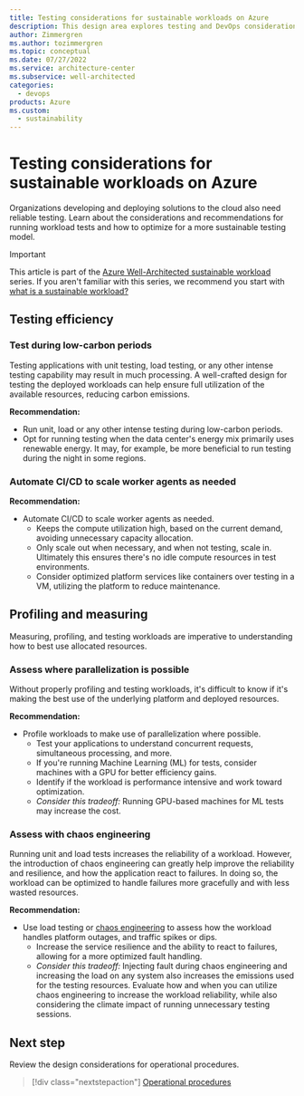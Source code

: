 ```yaml
---
title: Testing considerations for sustainable workloads on Azure
description: This design area explores testing and DevOps considerations for sustainable workloads on Azure.
author: Zimmergren
ms.author: tozimmergren
ms.topic: conceptual
ms.date: 07/27/2022
ms.service: architecture-center
ms.subservice: well-architected
categories: 
  - devops
products: Azure
ms.custom:
  - sustainability
---
```


# Testing considerations for sustainable workloads on Azure

Organizations developing and deploying solutions to the cloud also need reliable testing. Learn about the considerations and recommendations for running workload tests and how to optimize for a more sustainable testing model.

> [!IMPORTANT]
> This article is part of the [Azure Well-Architected sustainable workload](index.yml) series. If you aren't familiar with this series, we recommend you start with [what is a sustainable workload?](sustainability-get-started.md#what-is-a-sustainable-workload)

## Testing efficiency

### Test during low-carbon periods

Testing applications with unit testing, load testing, or any other intense testing capability may result in much processing. A well-crafted design for testing the deployed workloads can help ensure full utilization of the available resources, reducing carbon emissions.

**Recommendation:**

- Run unit, load or any other intense testing during low-carbon periods.
- Opt for running testing when the data center's energy mix primarily uses renewable energy. It may, for example, be more beneficial to run testing during the night in some regions.

### Automate CI/CD to scale worker agents as needed

**Recommendation:**

- Automate CI/CD to scale worker agents as needed.
  - Keeps the compute utilization high, based on the current demand, avoiding unnecessary capacity allocation.
  - Only scale out when necessary, and when not testing, scale in. Ultimately this ensures there's no idle compute resources in test environments.
  - Consider optimized platform services like containers over testing in a VM, utilizing the platform to reduce maintenance.

## Profiling and measuring

Measuring, profiling, and testing workloads are imperative to understanding how to best use allocated resources.

### Assess where parallelization is possible

Without properly profiling and testing workloads, it's difficult to know if it's making the best use of the underlying platform and deployed resources.

**Recommendation:**

- Profile workloads to make use of parallelization where possible.
  - Test your applications to understand concurrent requests, simultaneous processing, and more.
  - If you're running Machine Learning (ML) for tests, consider machines with a GPU for better efficiency gains.
  - Identify if the workload is performance intensive and work toward optimization.
  - _Consider this tradeoff:_ Running GPU-based machines for ML tests may increase the cost.
  
### Assess with chaos engineering

Running unit and load tests increases the reliability of a workload. However, the introduction of chaos engineering can greatly help improve the reliability and resilience, and how the application react to failures. In doing so, the workload can be optimized to handle failures more gracefully and with less wasted resources.

**Recommendation:**

- Use load testing or [chaos engineering](/azure/architecture/framework/resiliency/chaos-engineering) to assess how the workload handles platform outages, and traffic spikes or dips.
  - Increase the service resilience and the ability to react to failures, allowing for a more optimized fault handling.
  - _Consider this tradeoff:_ Injecting fault during chaos engineering and increasing the load on any system also increases the emissions used for the testing resources. Evaluate how and when you can utilize chaos engineering to increase the workload reliability, while also considering the climate impact of running unnecessary testing sessions.

## Next step

Review the design considerations for operational procedures.

> [!div class="nextstepaction"]
> [Operational procedures](sustainability-operational-procedures.md)
